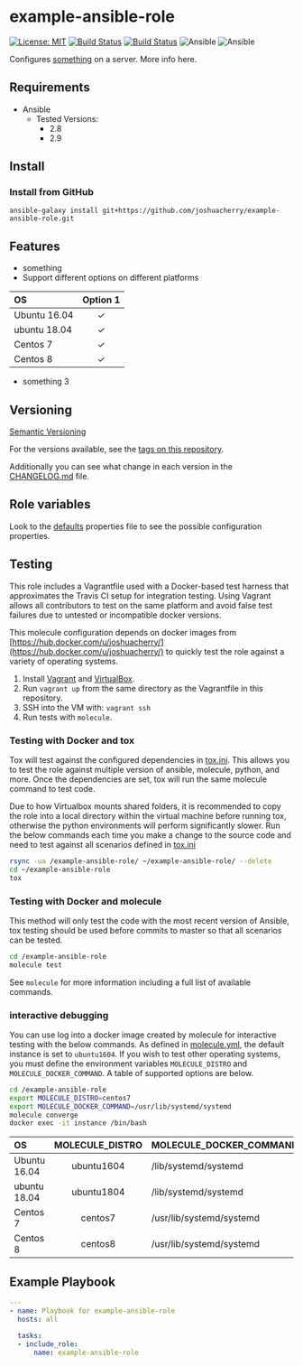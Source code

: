# example-ansible-role

[![License: MIT](https://img.shields.io/badge/License-MIT-yellow.svg)](https://opensource.org/licenses/MIT)
[![Build Status](https://travis-ci.org/joshuacherry/example-ansible-role.svg?branch=master)](https://travis-ci.org/joshuacherry/example-ansible-role)
[![Build Status](https://dev.azure.com/cherrj2/example-ansible-role/_apis/build/status/joshuacherry.example-ansible-role?branchName=master)](https://dev.azure.com/cherrj2/example-ansible-role/_build/latest?definitionId=1&branchName=master)
![Ansible](https://img.shields.io/badge/ansible-2.8-blue.svg)
![Ansible](https://img.shields.io/badge/ansible-2.9-blue.svg)

Configures [something](https://google.com/) on a server. More info here.

## Requirements

- Ansible
  - Tested Versions:
    - 2.8
    - 2.9

## Install

### Install from GitHub

`ansible-galaxy install git+https://github.com/joshuacherry/example-ansible-role.git`

## Features

- something
- Support different options on different platforms

| OS            | Option 1      |
| :------------ | :-----------: |
| Ubuntu 16.04  | ✓             |
| ubuntu 18.04  | ✓             |
| Centos 7      | ✓             |
| Centos 8      | ✓             |

- something 3

## Versioning

[Semantic Versioning](http://semver.org/)

For the versions available, see the [tags on this repository](https://github.com/joshuacherry/example-ansible-role/tags).

Additionally you can see what change in each version in the [CHANGELOG.md](CHANGELOG.md) file.

## Role variables

Look to the [defaults](defaults/main.yml) properties file to see the possible configuration properties.

## Testing

This role includes a Vagrantfile used with a Docker-based test harness that approximates the Travis CI setup for integration testing. Using Vagrant allows all contributors to test on the same platform and avoid false test failures due to untested or incompatible docker versions.

This molecule configuration depends on docker images from [https://hub.docker.com/u/joshuacherry/](https://hub.docker.com/u/joshuacherry/) to quickly test the role against a variety of operating systems.

1. Install [Vagrant](https://www.vagrantup.com/) and [VirtualBox](https://www.virtualbox.org/).
1. Run `vagrant up` from the same directory as the Vagrantfile in this repository.
1. SSH into the VM with: `vagrant ssh`
1. Run tests with `molecule`.

### Testing with Docker and tox

Tox will test against the configured dependencies in [tox.ini](tox.ini). This allows you to test the role against multiple version of ansible, molecule, python, and more. Once the dependencies are set, tox will run the same molecule command to test code.

Due to how Virtualbox mounts shared folders, it is recommended to copy the role into a local directory within the virtual machine before running tox, otherwise the python environments will perform significantly slower. Run the below commands each time you make a change to the source code and need to test against all scenarios defined in [tox.ini](tox.ini)

```bash
rsync -ua /example-ansible-role/ ~/example-ansible-role/ --delete
cd ~/example-ansible-role
tox
```

### Testing with Docker and molecule

This method will only test the code with the most recent version of Ansible, tox testing should be used before commits to master so that all scenarios can be tested.

```bash
cd /example-ansible-role
molecule test
```

See `molecule` for more information including a full list of available commands.

### interactive debugging

You can use log into a docker image created by molecule for interactive testing with the below commands. As defined in [molecule.yml](molecule/default/molecule.yml), the default instance is set to `ubuntu1604`. If you wish to test other operating systems, you must define the environment variables `MOLECULE_DISTRO` and `MOLECULE_DOCKER_COMMAND`. A table of supported options are below.

```bash
cd /example-ansible-role
export MOLECULE_DISTRO=centos7
export MOLECULE_DOCKER_COMMAND=/usr/lib/systemd/systemd
molecule converge
docker exec -it instance /bin/bash
```

| OS            | MOLECULE_DISTRO | MOLECULE_DOCKER_COMMAND  |
| :------------ | :-------------: | :----------------------- |
| Ubuntu 16.04  | ubuntu1604      | /lib/systemd/systemd     |
| ubuntu 18.04  | ubuntu1804      | /lib/systemd/systemd     |
| Centos 7      | centos7         | /usr/lib/systemd/systemd |
| Centos 8      | centos8         | /usr/lib/systemd/systemd |

## Example Playbook

```yaml
---
- name: Playbook for example-ansible-role
  hosts: all

  tasks:
  - include_role:
      name: example-ansible-role
```
